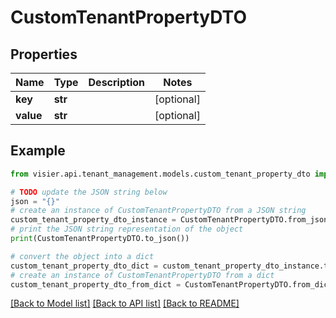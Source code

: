 # CustomTenantPropertyDTO


## Properties

Name | Type | Description | Notes
------------ | ------------- | ------------- | -------------
**key** | **str** |  | [optional] 
**value** | **str** |  | [optional] 

## Example

```python
from visier.api.tenant_management.models.custom_tenant_property_dto import CustomTenantPropertyDTO

# TODO update the JSON string below
json = "{}"
# create an instance of CustomTenantPropertyDTO from a JSON string
custom_tenant_property_dto_instance = CustomTenantPropertyDTO.from_json(json)
# print the JSON string representation of the object
print(CustomTenantPropertyDTO.to_json())

# convert the object into a dict
custom_tenant_property_dto_dict = custom_tenant_property_dto_instance.to_dict()
# create an instance of CustomTenantPropertyDTO from a dict
custom_tenant_property_dto_from_dict = CustomTenantPropertyDTO.from_dict(custom_tenant_property_dto_dict)
```
[[Back to Model list]](../README.md#documentation-for-models) [[Back to API list]](../README.md#documentation-for-api-endpoints) [[Back to README]](../README.md)


